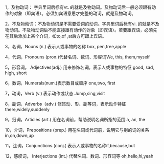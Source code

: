 1，及物动词： 字典里词后标有vt. 的就是及物动词。及物动词后一般必须跟有动作的对象（即宾语）。必须加宾语意思才完整的动词，就是及物动词。

2，不及物动词：不及物动词是不需要受词的动词。字典里词后标有vi. 的就是不及物动词。不及物动词后不能直接跟有动作的对象（即宾语）。若要跟宾语，必须先在其后添加上某个介词，如to,of ,at后方可跟上宾语。

3，名词，Nouns (n.) 表示人或事物的名称 box, pen,tree,apple

4，代词，Pronouns (pron.)代替名词、数词、形容词We, this, them,myself

5，形容词， Adjectives(adj.) 用来修饰名词，表示人或事物的特征 good, sad, high, short

6，数词，Numerals(num.)表示数目或顺序 one,two, first

7，动词，Verb (v.) 表示动作或状态 Jump,sing,visit

8，副词，Adverbs（adv.) 修饰动、形、副等词，表示动作特征 there,widely,suddenly

9，冠词，Articles (art.) 用在名词前，帮助说明名词所指的范围 a, an, the

10，介词，Prepositions (prep.) 用在名词或代词前，说明它与别的词的关系 in,on,down,up

11，连词，Conjunctions (conj.) 表示人或事物的名称if,because,but

12，感叹词， Interjections (int.) 代替名词、数词、形容词等 oh,hello,hi,yeah